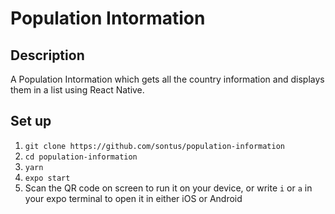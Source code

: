 # Population Intormation

## Description
A Population Intormation which gets all the country information  and displays them in a list  using React Native.

## Set up
1. `git clone https://github.com/sontus/population-information` 
2. `cd population-information`
3. `yarn`
4. `expo start`
5. Scan the QR code on screen to run it on your device, or write `i` or `a` in your expo terminal to open it in either iOS or Android

